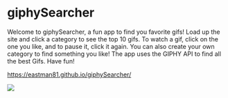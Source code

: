 # giphySearcher
Welcome to giphySearcher, a fun app to find you favorite gifs! Load up the site and click a category to see the top 10 gifs. To watch a gif, click on the one you like, and to pause it, click it again. You can also create your own category to find something you like! The app uses the GIPHY API to find all the best Gifs. Have fun!

https://eastman81.github.io/giphySearcher/

![](https://media.giphy.com/media/u5BzptR1OTZ04/giphy.gif)

